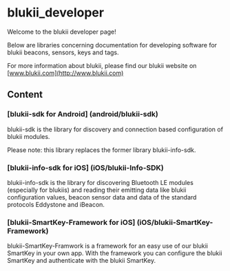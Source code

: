 # blukii_developer

Welcome to the blukii developer page! 

Below are libraries concerning documentation for developing software for blukii beacons, sensors, keys and tags.

For more information about blukii, please find our blukii website on [www.blukii.com](http://www.blukii.com)

## Content

### [blukii-sdk for Android] (android/blukii-sdk)

blukii-sdk is the library for discovery and connection based configuration of blukii modules.

Please note: this library replaces the former library blukii-info-sdk.


### [blukii-info-sdk for iOS] (iOS/blukii-Info-SDK)
blukii-info-sdk is the library for discovering Bluetooth LE modules (especially for blukiis) and reading their emitting data like blukii configuration values, beacon sensor data and data of the standard protocols Eddystone and iBeacon.


### [blukii-SmartKey-Framework for iOS] (iOS/blukii-SmartKey-Framework)

blukii-SmartKey-Framwork is a framework for an easy use of our blukii SmartKey in your own app.  With the framework you can configure the blukii SmartKey and authenticate with the blukii SmartKey.
